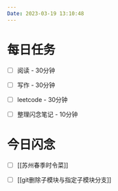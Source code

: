```yaml
---
Date: 2023-03-19 13:10:48
---
```


# 每日任务
- [ ] 阅读 - 30分钟
- [ ] 写作 - 30分钟
- [ ] leetcode - 30分钟
- [ ] 整理闪念笔记 - 10分钟


# 今日闪念
- [ ] [[苏州春季时令菜]]
- [ ] [[git删除子模块与指定子模块分支]]



